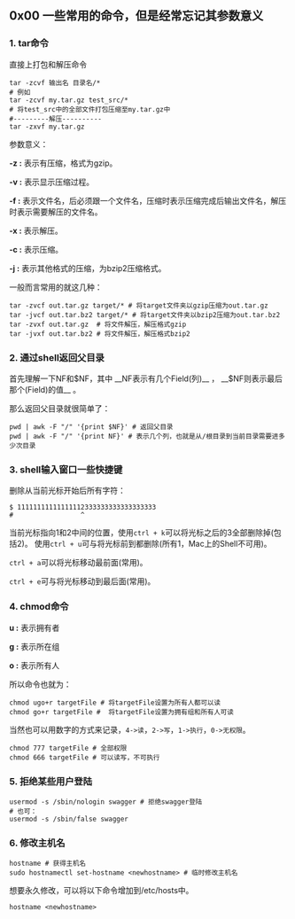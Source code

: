 
## 0x00 一些常用的命令，但是经常忘记其参数意义

### 1. tar命令

直接上打包和解压命令

```shell
tar -zcvf 输出名 目录名/*
# 例如
tar -zcvf my.tar.gz test_src/*
# 将test_src中的全部文件打包压缩至my.tar.gz中
#---------解压----------
tar -zxvf my.tar.gz
```
参数意义：

__-z :__ 表示有压缩，格式为gzip。

__-v :__ 表示显示压缩过程。

__-f :__ 表示文件名，后必须跟一个文件名，压缩时表示压缩完成后输出文件名，解压时表示需要解压的文件名。

__-x :__ 表示解压。

__-c :__ 表示压缩。

__-j :__ 表示其他格式的压缩，为bzip2压缩格式。

一般而言常用的就这几种：

```shell
tar -zvcf out.tar.gz target/* # 将target文件夹以gzip压缩为out.tar.gz
tar -jvcf out.tar.bz2 target/* # 将target文件夹以bzip2压缩为out.tar.bz2
tar -zvxf out.tar.gz  # 将文件解压，解压格式gzip
tar -jvxf out.tar.bz2 # 将文件解压，解压格式bzip2
```
 
### 2. 通过shell返回父目录

首先理解一下NF和$NF，其中 __NF表示有几个Field(列)__ ， __$NF则表示最后那个(Field)的值__ 。

那么返回父目录就很简单了：

```shell
pwd | awk -F "/" '{print $NF}' # 返回父目录
pwd | awk -F "/" '{print NF}' # 表示几个列，也就是从/根目录到当前目录需要进多少次目录
```

### 3. shell输入窗口一些快捷键

删除从当前光标开始后所有字符：

```shell
$ 11111111111111112333333333333333333
#                 ^
```

当前光标指向1和2中间的位置，使用`ctrl + k`可以将光标之后的3全部删除掉(包括2)。
使用`ctrl + u`可与将光标前到都删除(所有1，Mac上的Shell不可用)。

`ctrl + a`可以将光标移动最前面(常用)。

`ctrl + e`可与将光标移动到最后面(常用)。

### 4. chmod命令

__u :__ 表示拥有者

__g :__ 表示所在组

__o :__ 表示所有人

所以命令也就为：

```shell
chmod ugo+r targetFile # 将targetFile设置为所有人都可以读
chmod go+r targetFile #  将targetFile设置为拥有组和所有人可读
```

当然也可以用数字的方式来记录，`4->读`，`2->写`，`1->执行`，`0->无权限`。

```shell
chmod 777 targetFile # 全部权限
chmod 666 targetFile # 可以读写，不可执行
```

### 5. 拒绝某些用户登陆

```shell
usermod -s /sbin/nologin swagger # 拒绝swagger登陆
# 也可：
usermod -s /sbin/false swagger
```

### 6. 修改主机名

```shell
hostname # 获得主机名
sudo hostnamectl set-hostname <newhostname> # 临时修改主机名
```

想要永久修改，可以将以下命令增加到/etc/hosts中。

```shell
hostname <newhostname>
```